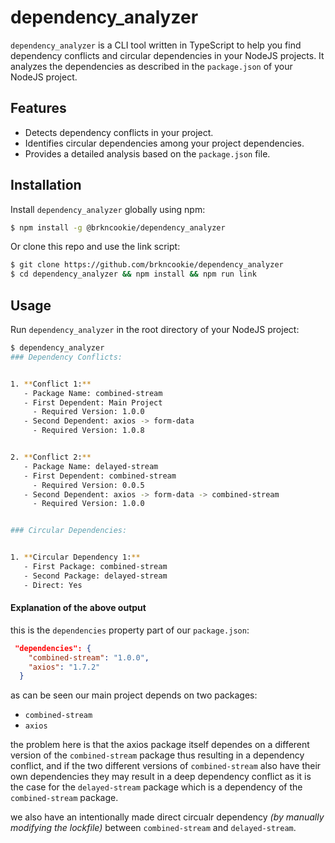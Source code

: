# dependency_analyzer

`dependency_analyzer` is a CLI tool written in TypeScript to help you find dependency conflicts and circular dependencies in your NodeJS projects. It analyzes the dependencies as described in the `package.json` of your NodeJS project.

## Features

- Detects dependency conflicts in your project.
- Identifies circular dependencies among your project dependencies.
- Provides a detailed analysis based on the `package.json` file.

## Installation

Install `dependency_analyzer` globally using npm:

```sh
$ npm install -g @brkncookie/dependency_analyzer
```

Or clone this repo and use the link script:

```sh
$ git clone https://github.com/brkncookie/dependency_analyzer
$ cd dependency_analyzer && npm install && npm run link
```

## Usage

Run `dependency_analyzer` in the root directory of your NodeJS project:

```sh
$ dependency_analyzer
### Dependency Conflicts:


1. **Conflict 1:**
   - Package Name: combined-stream
   - First Dependent: Main Project
     - Required Version: 1.0.0
   - Second Dependent: axios -> form-data
     - Required Version: 1.0.8


2. **Conflict 2:**
   - Package Name: delayed-stream
   - First Dependent: combined-stream
     - Required Version: 0.0.5
   - Second Dependent: axios -> form-data -> combined-stream
     - Required Version: 1.0.0


### Circular Dependencies:


1. **Circular Dependency 1:**
   - First Package: combined-stream
   - Second Package: delayed-stream
   - Direct: Yes
```

#### Explanation of the above output

this is the `dependencies` property part of our `package.json`:

```json
 "dependencies": {
    "combined-stream": "1.0.0",
    "axios": "1.7.2"
  }
```

as can be seen our main project depends on two packages:

- `combined-stream`
- `axios`

the problem here is that the axios package itself dependes on a different version of the `combined-stream` package thus resulting in a dependency conflict, and if the two different versions of `combined-stream` also have their own dependencies they may result in a deep dependency conflict as it is the case for the `delayed-stream` package which is a dependency of the `combined-stream` package.

we also have an intentionally made direct circualr dependency _(by manually modifying the lockfile)_ between `combined-stream` and `delayed-stream`.
